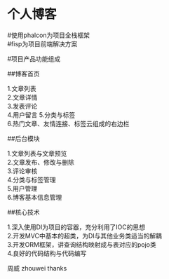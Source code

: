 # 个人博客

#使用phalcon为项目全栈框架  
#fisp为项目前端解决方案  

#项目产品功能组成  

##博客首页  

1.文章列表  
2.文章详情  
3.发表评论  
4.用户留言
5.分类与标签  
6.热门文章、友情连接、标签云组成的右边栏  


##后台模块  

1.文章列表与文章预览  
2.文章发布、修改与删除  
3.评论审核  
4.分类与标签管理  
5.用户管理  
6.博客基本信息管理  

##核心技术  

1.深入使用DI为项目的容器，充分利用了IOC的思想  
2.开发MVC中基本的超类，为DI与其他业务类适当的解耦  
3.开发ORM框架，讲查询结构映射成与表对应的pojo类  
4.良好的代码结构与代码编写  


周威
zhouwei
thanks
